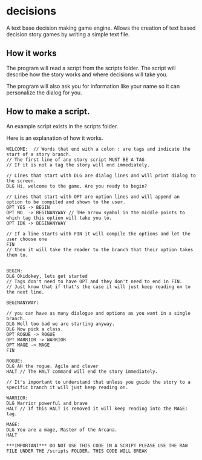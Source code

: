 # decisions
A text base decision making game engine.
Allows the creation of text based decision story games by writing a simple text file. 


## How it works
The program will read a script from the scripts folder.
The script will describe how the story works and where decisions will take you.

The program will also ask you for information like your name so it can personalize the dialog for you.


## How to make a script.

An example script exists in the scripts folder.

Here is an explanation of how it works. 

```
WELCOME:  // Words that end with a colon : are tags and indicate the start of a story branch.
// The first line of any story script MUST BE A TAG
// If it is not a tag the story will end immediately. 

// Lines that start with DLG are dialog lines and will print dialog to the screen.
DLG Hi, welcome to the game. Are you ready to begin? 

// Lines that start with OPT are option lines and will append an option to be compiled and shown to the user.
OPT YES -> BEGIN   
OPT NO  -> BEGINANYWAY // THe arrow symbol in the middle points to which tag this option will take you to. 
OPT IDK -> BEGINANYWAY 

// If a line starts with FIN it will compile the options and let the user choose one
FIN 
// then it will take the reader to the branch that their option takes them to.


BEGIN:
DLG Okidokey, lets get started 
// Tags don't need to have OPT and they don't need to end in FIN.
// Just know that if that's the case it will just keep reading on to the next line. 

BEGINANYWAY:

// you can have as many dialogue and options as you want in a single branch. 
DLG Well too bad we are starting anyway.
DLG Now pick a class.
OPT ROGUE -> ROGUE
OPT WARRIOR -> WARRIOR
OPT MAGE -> MAGE
FIN

ROGUE:
DLG AH the rogue. Agile and clever
HALT // The HALT command will end the story immediately. 

// It's important to understand that unless you guide the story to a specific branch it will just keep reading on.

WARRIOR:
DLG Warrior powerful and brave
HALT // If this HALT is removed it will keep reading into the MAGE: tag.

MAGE:
DLG You are a mage, Master of the Arcana.
HALT

***IMPORTANT*** DO NOT USE THIS CODE IN A SCRIPT PLEASE USE THE RAW FILE UNDER THE /scripts FOLDER. THIS CODE WILL BREAK
```
